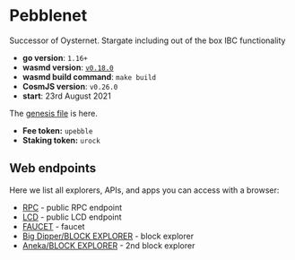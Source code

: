 # Pebblenet

Successor of Oysternet. Stargate including out of the box IBC functionality

- **go version**: `1.16+`
- **wasmd version**: [`v0.18.0`](https://github.com/CosmWasm/wasmd/releases/tag/v0.18.0)
- **wasmd build command**: `make build`
- **CosmJS version**: `v0.26.0`
- **start**: 23rd August 2021

The [genesis file](./config/genesis.json) is here.

- **Fee token:** `upebble`
- **Staking token:** `urock`

## Web endpoints

Here we list all explorers, APIs, and apps you can access with a browser:

* [RPC](https://rpc.pebblenet.cosmwasm.com) - public RPC endpoint
* [LCD](https://lcd.pebblenet.cosmwasm.com) - public LCD endpoint
* [FAUCET](https://faucet.pebblenet.cosmwasm.com) - faucet
* [Big Dipper/BLOCK EXPLORER](https://block-explorer.pebblenet.cosmwasm.com) - block explorer
* [Aneka/BLOCK EXPLORER](https://testnet.cosmwasm.aneka.io) - 2nd block explorer
